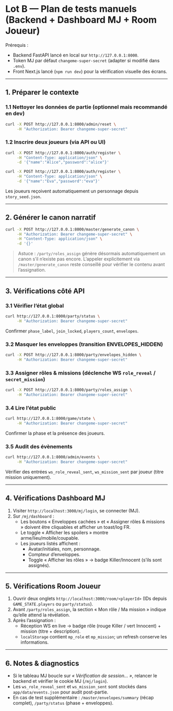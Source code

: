 # Lot B — Plan de tests manuels (Backend + Dashboard MJ + Room Joueur)

Prérequis :
- Backend FastAPI lancé en local sur `http://127.0.0.1:8000`.
- Token MJ par défaut `changeme-super-secret` (adapter si modifié dans `.env`).
- Front Next.js lancé (`npm run dev`) pour la vérification visuelle des écrans.

---

## 1. Préparer le contexte

### 1.1 Nettoyer les données de partie (optionnel mais recommandé en dev)
```bash
curl -X POST http://127.0.0.1:8000/admin/reset \
     -H "Authorization: Bearer changeme-super-secret"
```

### 1.2 Inscrire deux joueurs (via API ou UI)
```bash
curl -X POST http://127.0.0.1:8000/auth/register \
     -H "Content-Type: application/json" \
     -d '{"name":"Alice","password":"alice"}'

curl -X POST http://127.0.0.1:8000/auth/register \
     -H "Content-Type: application/json" \
     -d '{"name":"Eva","password":"eva"}'
```

Les joueurs reçoivent automatiquement un personnage depuis `story_seed.json`.

---

## 2. Générer le canon narratif

```bash
curl -X POST http://127.0.0.1:8000/master/generate_canon \
     -H "Authorization: Bearer changeme-super-secret" \
     -H "Content-Type: application/json" \
     -d '{}'
```

> Astuce : `/party/roles_assign` génère désormais automatiquement un canon s’il n’existe pas encore.
> L’appeler explicitement via `/master/generate_canon` reste conseillé pour vérifier le contenu avant l’assignation.

---

## 3. Vérifications côté API

### 3.1 Vérifier l’état global
```bash
curl http://127.0.0.1:8000/party/status \
     -H "Authorization: Bearer changeme-super-secret"
```
Confirmer `phase_label`, `join_locked`, `players_count`, `envelopes`.

### 3.2 Masquer les enveloppes (transition ENVELOPES_HIDDEN)
```bash
curl -X POST http://127.0.0.1:8000/party/envelopes_hidden \
     -H "Authorization: Bearer changeme-super-secret"
```

### 3.3 Assigner rôles & missions (déclenche WS `role_reveal` / `secret_mission`)
```bash
curl -X POST http://127.0.0.1:8000/party/roles_assign \
     -H "Authorization: Bearer changeme-super-secret"
```

### 3.4 Lire l’état public
```bash
curl http://127.0.0.1:8000/game/state \
     -H "Authorization: Bearer changeme-super-secret"
```
Confirmer la phase et la présence des joueurs.

### 3.5 Audit des évènements
```bash
curl http://127.0.0.1:8000/admin/events \
     -H "Authorization: Bearer changeme-super-secret"
```
Vérifier des entrées `ws_role_reveal_sent`, `ws_mission_sent` par joueur (titre mission uniquement).

---

## 4. Vérifications Dashboard MJ

1. Visiter `http://localhost:3000/mj/login`, se connecter (MJ).
2. Sur `/mj/dashboard` :
   - Les boutons « Enveloppes cachées » et « Assigner rôles & missions » doivent être cliquables et afficher un toast/log FR.
   - Le toggle « Afficher les spoilers » montre arme/lieu/mobile/coupable.
   - Les joueurs listés affichent :
     - Avatar/initiales, nom, personnage.
     - Compteur d’enveloppes.
     - Toggle « Afficher les rôles » → badge Killer/Innocent (s’ils sont assignés).

---

## 5. Vérifications Room Joueur

1. Ouvrir deux onglets `http://localhost:3000/room/<playerId>` (IDs depuis `GAME_STATE.players` ou `party/status`).
2. Avant `/party/roles_assign`, la section « Mon rôle / Ma mission » indique qu’elle attend la révélation.
3. Après l’assignation :
   - Réception WS en live → badge rôle (rouge Killer / vert Innocent) + mission (titre + description).
   - `localStorage` contient `mp_role` et `mp_mission`; un refresh conserve les informations.

---

## 6. Notes & diagnostics

- Si le tableau MJ boucle sur *« Vérification de session… »*, relancer le backend et vérifier le cookie MJ (`/mj/login`).
- Les `ws_role_reveal_sent` et `ws_mission_sent` sont stockés dans `app/data/events.json` pour audit post-partie.
- En cas de test supplémentaire : `/master/envelopes/summary` (récap complet), `/party/status` (phase + enveloppes).
